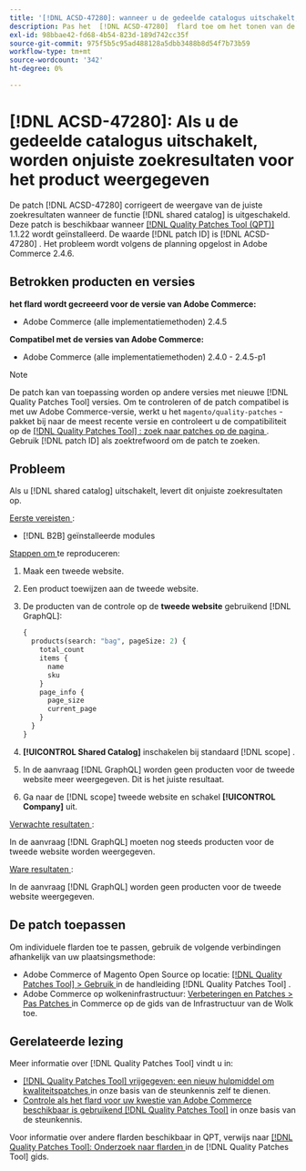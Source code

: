 ```yaml
---
title: '[!DNL ACSD-47280]: wanneer u de gedeelde catalogus uitschakelt, krijgt u onjuiste zoekresultaten voor het product'
description: Pas het  [!DNL ACSD-47280]  flard toe om het tonen van de correcte onderzoeksresultaten te bevestigen wanneer de gedeelde cataloguseigenschap gehandicapt is.
exl-id: 98bbae42-fd68-4b54-823d-189d742cc35f
source-git-commit: 975f5b5c95ad488128a5dbb3488b8d54f7b73b59
workflow-type: tm+mt
source-wordcount: '342'
ht-degree: 0%

---
```


# [!DNL ACSD-47280]: Als u de gedeelde catalogus uitschakelt, worden onjuiste zoekresultaten voor het product weergegeven

De patch [!DNL ACSD-47280] corrigeert de weergave van de juiste zoekresultaten wanneer de functie [!DNL shared catalog] is uitgeschakeld. Deze patch is beschikbaar wanneer [[!DNL Quality Patches Tool (QPT)]](/help/announcements/adobe-commerce-announcements/magento-quality-patches-released-new-tool-to-self-serve-quality-patches.md) 1.1.22 wordt geïnstalleerd. De waarde [!DNL patch ID] is [!DNL ACSD-47280] . Het probleem wordt volgens de planning opgelost in Adobe Commerce 2.4.6.

## Betrokken producten en versies

**het flard wordt gecreeerd voor de versie van Adobe Commerce:**
* Adobe Commerce (alle implementatiemethoden) 2.4.5

**Compatibel met de versies van Adobe Commerce:**
* Adobe Commerce (alle implementatiemethoden) 2.4.0 - 2.4.5-p1

>[!NOTE]
>
>De patch kan van toepassing worden op andere versies met nieuwe [!DNL Quality Patches Tool] versies. Om te controleren of de patch compatibel is met uw Adobe Commerce-versie, werkt u het `magento/quality-patches` -pakket bij naar de meest recente versie en controleert u de compatibiliteit op de [[!DNL Quality Patches Tool] : zoek naar patches op de pagina ](https://experienceleague.adobe.com/tools/commerce-quality-patches/index.html) . Gebruik [!DNL patch ID] als zoektrefwoord om de patch te zoeken.

## Probleem

Als u [!DNL shared catalog] uitschakelt, levert dit onjuiste zoekresultaten op.

<u> Eerste vereisten </u>:

* [!DNL B2B] geïnstalleerde modules

<u> Stappen om </u> te reproduceren:

1. Maak een tweede website.
1. Een product toewijzen aan de tweede website.
1. De producten van de controle op de **tweede website** gebruikend [!DNL GraphQL]:

   ```GraphQL
   {
     products(search: "bag", pageSize: 2) {
       total_count
       items {
         name
         sku
       }
       page_info {
         page_size
         current_page
       }
     }
   }
   ```

1. **[!UICONTROL Shared Catalog]** inschakelen bij standaard [!DNL scope] .
1. In de aanvraag [!DNL GraphQL] worden geen producten voor de tweede website meer weergegeven. Dit is het juiste resultaat.
1. Ga naar de [!DNL scope] tweede website en schakel **[!UICONTROL Company]** uit.

<u> Verwachte resultaten </u>:

In de aanvraag [!DNL GraphQL] moeten nog steeds producten voor de tweede website worden weergegeven.

<u> Ware resultaten </u>:

In de aanvraag [!DNL GraphQL] worden geen producten voor de tweede website weergegeven.

## De patch toepassen

Om individuele flarden toe te passen, gebruik de volgende verbindingen afhankelijk van uw plaatsingsmethode:

* Adobe Commerce of Magento Open Source op locatie: [[!DNL Quality Patches Tool]  > Gebruik ](https://experienceleague.adobe.com/docs/commerce-operations/tools/quality-patches-tool/usage.html) in de handleiding [!DNL Quality Patches Tool] .
* Adobe Commerce op wolkeninfrastructuur: [ Verbeteringen en Patches > Pas Patches ](https://experienceleague.adobe.com/docs/commerce-cloud-service/user-guide/develop/upgrade/apply-patches.html) in Commerce op de gids van de Infrastructuur van de Wolk toe.

## Gerelateerde lezing

Meer informatie over [!DNL Quality Patches Tool] vindt u in:

* [[!DNL Quality Patches Tool]  vrijgegeven: een nieuw hulpmiddel om kwaliteitspatches ](/help/announcements/adobe-commerce-announcements/magento-quality-patches-released-new-tool-to-self-serve-quality-patches.md) in onze basis van de steunkennis zelf te dienen.
* [ Controle als het flard voor uw kwestie van Adobe Commerce beschikbaar is gebruikend  [!DNL Quality Patches Tool]](/help/support-tools/patches-available-in-qpt-tool/check-patch-for-magento-issue-with-magento-quality-patches.md) in onze basis van de steunkennis.

Voor informatie over andere flarden beschikbaar in QPT, verwijs naar [[!DNL Quality Patches Tool]: Onderzoek naar flarden ](https://experienceleague.adobe.com/tools/commerce-quality-patches/index.html) in de [!DNL Quality Patches Tool] gids.
